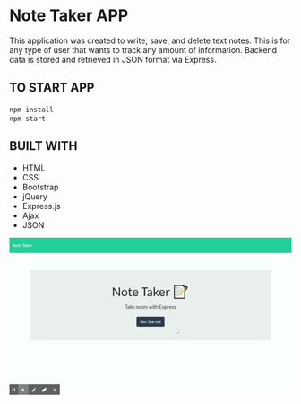 # Note Taker APP

This application was created to write, save, and delete text notes. This is for any type of user that wants to track any amount of information. Backend data is stored and retrieved in JSON format via Express.

## TO START APP

    npm install
    npm start
  
## BUILT WITH

* HTML
* CSS
* Bootstrap
* jQuery
* Express.js
* Ajax
* JSON

![APP DEMO](Notetaker.gif)